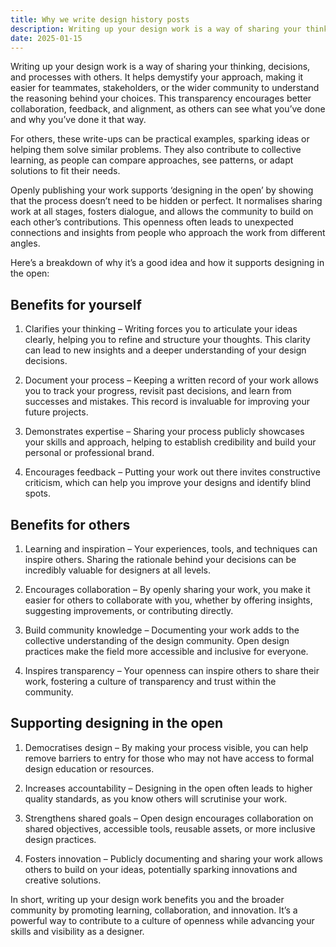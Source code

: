 ```yaml
---
title: Why we write design history posts
description: Writing up your design work is a way of sharing your thinking, decisions, and processes with others
date: 2025-01-15
---
```


Writing up your design work is a way of sharing your thinking, decisions, and processes with others. It helps demystify your approach, making it easier for teammates, stakeholders, or the wider community to understand the reasoning behind your choices. This transparency encourages better collaboration, feedback, and alignment, as others can see what you’ve done and why you’ve done it that way.

For others, these write-ups can be practical examples, sparking ideas or helping them solve similar problems. They also contribute to collective learning, as people can compare approaches, see patterns, or adapt solutions to fit their needs.

Openly publishing your work supports ‘designing in the open’ by showing that the process doesn’t need to be hidden or perfect. It normalises sharing work at all stages, fosters dialogue, and allows the community to build on each other’s contributions. This openness often leads to unexpected connections and insights from people who approach the work from different angles.

Here’s a breakdown of why it’s a good idea and how it supports designing in the open:

## Benefits for yourself

1. Clarifies your thinking – Writing forces you to articulate your ideas clearly, helping you to refine and structure your thoughts. This clarity can lead to new insights and a deeper understanding of your design decisions.

2. Document your process – Keeping a written record of your work allows you to track your progress, revisit past decisions, and learn from successes and mistakes. This record is invaluable for improving your future projects.

3. Demonstrates expertise – Sharing your process publicly showcases your skills and approach, helping to establish credibility and build your personal or professional brand.

4. Encourages feedback – Putting your work out there invites constructive criticism, which can help you improve your designs and identify blind spots.

## Benefits for others

1. Learning and inspiration – Your experiences, tools, and techniques can inspire others. Sharing the rationale behind your decisions can be incredibly valuable for designers at all levels.

2. Encourages collaboration – By openly sharing your work, you make it easier for others to collaborate with you, whether by offering insights, suggesting improvements, or contributing directly.

3. Build community knowledge – Documenting your work adds to the collective understanding of the design community. Open design practices make the field more accessible and inclusive for everyone.

4. Inspires transparency – Your openness can inspire others to share their work, fostering a culture of transparency and trust within the community.

## Supporting designing in the open

1. Democratises design – By making your process visible, you can help remove barriers to entry for those who may not have access to formal design education or resources.

2. Increases accountability – Designing in the open often leads to higher quality standards, as you know others will scrutinise your work.

3. Strengthens shared goals – Open design encourages collaboration on shared objectives, accessible tools, reusable assets, or more inclusive design practices.

4. Fosters innovation – Publicly documenting and sharing your work allows others to build on your ideas, potentially sparking innovations and creative solutions.

In short, writing up your design work benefits you and the broader community by promoting learning, collaboration, and innovation. It’s a powerful way to contribute to a culture of openness while advancing your skills and visibility as a designer.
